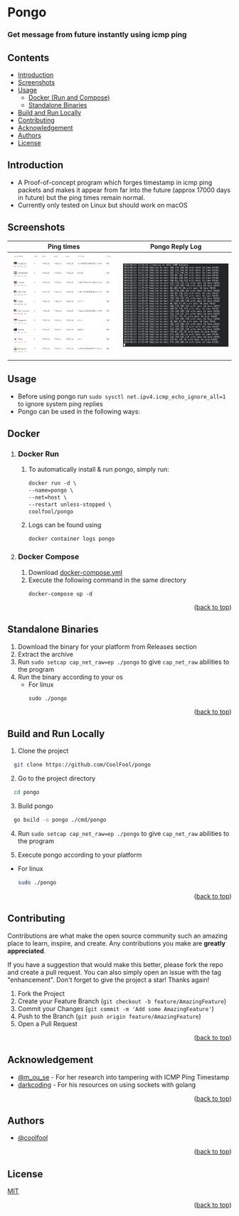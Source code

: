 <div align="left" id = "top">
<h1>Pongo</h1>
<h3>Get message from future instantly using icmp ping</h3> 
</div>

## Contents
- [Introduction](#Introduction)
- [Screenshots](#Screenshots)
- [Usage](#Usage)
    - [Docker (Run and Compose)](#Docker)
    - [Standalone Binaries](#Standalone-Binaries)
- [Build and Run Locally](#Build-and-Run-Locally)
- [Contributing](#Contributing)
- [Acknowledgement](#Acknowledgement)
- [Authors](#Authors)
- [License](#License)

## Introduction
- A Proof-of-concept program which forges timestamp in icmp ping packets and makes it appear from far into
the future (approx 17000 days in future) but the ping times remain normal. <br>
- Currently only tested on Linux but should work on macOS
## Screenshots
|          Ping times          |              Pongo Reply Log              |
|:----------------------------:|:-----------------------------------------:|
 | ![Ping Times](ping-time.png) | ![Server reply log](server-reply-log.png) |


## Usage 
- Before using pongo run `sudo sysctl net.ipv4.icmp_echo_ignore_all=1` to ignore system ping replies
- Pongo can be used in the following ways:
## Docker
1) ### Docker Run
    1) To automatically install & run pongo, simply run:
        ```
        docker run -d \
        --name=pongo \
        --net=host \
        --restart unless-stopped \
        coolfool/pongo
        ```
    2) Logs can be found using
        ```
        docker container logs pongo
        ```

2) ### Docker Compose
    1) Download [docker-compose.yml](https://github.com/CoolFool/pongo/blob/main/docker-compose.yml)
    2) Execute the following command in the same directory
        ```
        docker-compose up -d
        ```
<p align="right">(<a href="#top">back to top</a>)</p>

## Standalone Binaries
1) Download the binary for your platform from Releases section
2) Extract the archive
3) Run `sudo setcap cap_net_raw=ep ./pongo` to give `cap_net_raw` abilities to the program
4) Run the binary according to your os
    - For linux
      ``` 
      sudo ./pongo 
      ```
<p align="right">(<a href="#top">back to top</a>)</p>

## Build and Run Locally

1) Clone the project

```bash
  git clone https://github.com/CoolFool/pongo
```

2) Go to the project directory

```bash
  cd pongo
```

3) Build pongo

```bash
  go build -o pongo ./cmd/pongo
```
4) Run `sudo setcap cap_net_raw=ep ./pongo` to give `cap_net_raw` abilities to the program

5) Execute pongo according to your platform
- For linux
    ```bash 
    sudo ./pongo 
    ```
<p align="right">(<a href="#top">back to top</a>)</p>

## Contributing

Contributions are what make the open source community such an amazing place to learn, inspire, and create. Any contributions you make are **greatly appreciated**.

If you have a suggestion that would make this better, please fork the repo and create a pull request. You can also simply open an issue with the tag "enhancement".
Don't forget to give the project a star! Thanks again!

1. Fork the Project
2. Create your Feature Branch (`git checkout -b feature/AmazingFeature`)
3. Commit your Changes (`git commit -m 'Add some AmazingFeature'`)
4. Push to the Branch (`git push origin feature/AmazingFeature`)
5. Open a Pull Request

<p align="right">(<a href="#top">back to top</a>)</p>

## Acknowledgement

- [@m_ou_se](https://twitter.com/m_ou_se) - For her research into tampering with ICMP Ping Timestamp
- [darkcoding](https://darkcoding.net/) - For his resources on using sockets with golang 

<p align="right">(<a href="#top">back to top</a>)</p>

## Authors

- [@coolfool](https://www.github.com/coolfool)

<p align="right">(<a href="#top">back to top</a>)</p>

## License

[MIT](https://choosealicense.com/licenses/mit/)

<p align="right">(<a href="#top">back to top</a>)</p>
